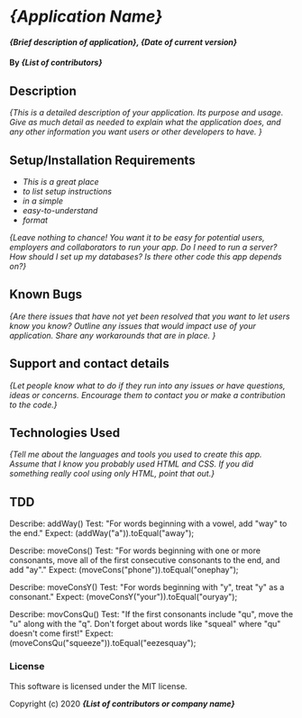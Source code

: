 # _{Application Name}_

#### _{Brief description of application}, {Date of current version}_

#### By _**{List of contributors}**_

## Description

_{This is a detailed description of your application. Its purpose and usage.  Give as much detail as needed to explain what the application does, and any other information you want users or other developers to have. }_

## Setup/Installation Requirements

* _This is a great place_
* _to list setup instructions_
* _in a simple_
* _easy-to-understand_
* _format_

_{Leave nothing to chance! You want it to be easy for potential users, employers and collaborators to run your app. Do I need to run a server? How should I set up my databases? Is there other code this app depends on?}_

## Known Bugs

_{Are there issues that have not yet been resolved that you want to let users know you know?  Outline any issues that would impact use of your application.  Share any workarounds that are in place. }_

## Support and contact details

_{Let people know what to do if they run into any issues or have questions, ideas or concerns.  Encourage them to contact you or make a contribution to the code.}_

## Technologies Used

_{Tell me about the languages and tools you used to create this app. Assume that I know you probably used HTML and CSS. If you did something really cool using only HTML, point that out.}_

## TDD

Describe: addWay()
Test: "For words beginning with a vowel, add "way" to the end."
Expect: (addWay("a")).toEqual("away");

Describe: moveCons()
Test: "For words beginning with one or more consonants, move all of the first consecutive consonants to the end, and add "ay"."
Expect: (moveCons("phone")).toEqual("onephay");

Describe: moveConsY()
Test: "For words beginning with "y", treat "y" as a consonant."
Expect: (moveConsY("your")).toEqual("ouryay");

Describe: movConsQu()
Test: "If the first consonants include "qu", move the "u" along with the "q". Don't forget about words like "squeal" where "qu" doesn't come first!"
Expect: (moveConsQu("squeeze")).toEqual("eezesquay");

### License

This software is licensed under the MIT license.

Copyright (c) 2020 **_{List of contributors or company name}_**